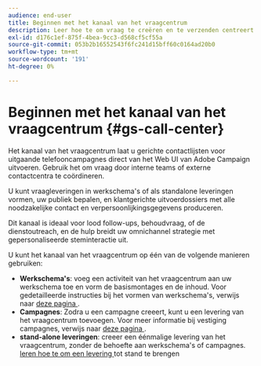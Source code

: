 ```yaml
---
audience: end-user
title: Beginnen met het kanaal van het vraagcentrum
description: Leer hoe te om vraag te creëren en te verzenden centreert leveringen met Adobe Campaign Web
exl-id: d176c1ef-875f-4bea-9cc3-d568cf5cf55a
source-git-commit: 053b2b16552543f6fc241d15bff60c0164ad20b0
workflow-type: tm+mt
source-wordcount: '191'
ht-degree: 0%

---
```


# Beginnen met het kanaal van het vraagcentrum {#gs-call-center}

Het kanaal van het vraagcentrum laat u gerichte contactlijsten voor uitgaande telefooncampagnes direct van het Web UI van Adobe Campaign uitvoeren. Gebruik het om vraag door interne teams of externe contactcentra te coördineren.

U kunt vraagleveringen in werkschema&#39;s of als standalone leveringen vormen, uw publiek bepalen, en klantgerichte uitvoerdossiers met alle noodzakelijke contact en verpersoonlijkingsgegevens produceren.

Dit kanaal is ideaal voor lood follow-ups, behoudvraag, of de dienstoutreach, en de hulp breidt uw omnichannel strategie met gepersonaliseerde steminteractie uit.

U kunt het kanaal van het vraagcentrum op één van de volgende manieren gebruiken:

* **Werkschema&#39;s**: voeg een activiteit van het vraagcentrum aan uw werkschema toe en vorm de basismontages en de inhoud. Voor gedetailleerde instructies bij het vormen van werkschema&#39;s, verwijs naar [ deze pagina ](../workflows/gs-workflow-creation.md).
* **Campagnes**: Zodra u een campagne creeert, kunt u een levering van het vraagcentrum toevoegen. Voor meer informatie bij vestiging campagnes, verwijs naar [ deze pagina ](../campaigns/gs-campaigns.md).
* **stand-alone leveringen**: creeer een éénmalige levering van het vraagcentrum, zonder de behoefte aan werkschema&#39;s of campagnes. [ leren hoe te om een levering ](../msg/gs-deliveries.md) tot stand te brengen

<!--
<table style="table-layout:fixed"><tr style="border: 0;">
<td>
<a href="create-push.md">
<img alt="Create a push delivery" src="assets/do-not-localize/push_create.jpeg">
</a>
<div><a href="create-push.md"><strong>Create a push delivery</strong>
</div>
<p>
</td>
<td>
<a href="content-push.md">
<img alt="Design a push delivery" src="assets/do-not-localize/push_design.jpeg">
</a>
<div>
<a href="content-push.md"><strong>Design a push delivery<strong></strong></a>
</div>
<p></td>
<td>
<a href="send-push.md">
<img alt="Send a push delivery" src="assets/do-not-localize/push_send.jpeg">
</a>
<div>
<a href="send-push.md"><strong>Send a push delivery</strong></a>
</div>
<p>
</td>
<td>
<a href="send-push.md">
<img alt="Push delivery report" src="assets/do-not-localize/push_report.jpeg">
</a>
<div>
<a href="send-push.md"><strong>Push delivery report</strong></a>
</div>
<p>
</td>
</tr></table>
-->

